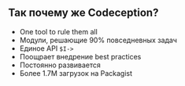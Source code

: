 ## Так почему же Codeception?

* One tool to rule them all
* Модули, решающие 90% повседневных задач
* Единое API `$I->`
* Поощрает внедрение best practices
* Постоянно развивается
* Более 1.7M загрузок на Packagist